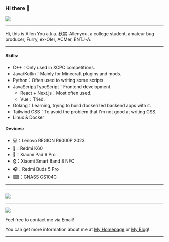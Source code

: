 
### Hi there 👋

<a href="https://github.com/Allenyou1126">
  <img src="https://komarev.com/ghpvc/?username=Allenyou1126&style=flat-square" />
</a>

----

Hi, this is Allen You a.k.a. 秋实-Allenyou, a college student, amateur bug producer, Furry, ex-OIer, ACMer, ENTJ-A.

-----

#### Skills:

- C++：Only used in XCPC competitions.
- Java/Kotlin：Mainly for Minecraft plugins and mods.
- Python：Often used to writing some scripts.
- JavaScript/TypeScript：Frontend development.
  - React + Next.js：Most often used.
  - Vue：Tried.
- Golang：Learning, trying to build dockerized backend apps with it.
- Tailwind CSS：To avoid the problem that I'm not good at writing CSS.
- Linux & Docker

#### Devices:

- 💻：Lenovo REGION R9000P 2023
- 📱：Redmi K60
- 📱：Xiaomi Pad 6 Pro
- ⌚：Xiaomi Smart Band 8 NFC
- 🎧：Redmi Buds 5 Pro
- ⌨：GNASS GS104C

-----


***

<a href="https://github.com/Allenyou1126">
  <img src="https://github-readme-stats.vercel.app/api?username=Allenyou1126&show_icons=true&hide_border=true" />
</a>

---

<a href="https://github.com/Allenyou1126">
  <img src="https://github-readme-stats.vercel.app/api/top-langs/?username=Allenyou1126&layout=compact" />
</a>

Feel free to contact me via Email!

You can get more information about me at [My Homepage](https://allenyou.top) or [My Blog](https://www.allenyou.wang)!

-----
